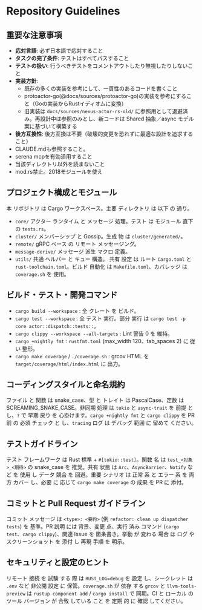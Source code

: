 # Repository Guidelines

## 重要な注意事項

- **応対言語**: 必ず日本語で応対すること
- **タスクの完了条件**: テストはすべてパスすること
- **テストの扱い**: 行うべきテストをコメントアウトしたり無視したりしないこと
- **実装方針**:
    - 既存の多くの実装を参考にして、一貫性のあるコードを書くこと
    - protoactor-go(@docs/sources/protoactor-go)の実装を参考にすること（Goの実装からRustイディオムに変換）
    - 旧実装は `docs/sources/nexus-actor-rs-old/` に参照用として退避済み。再設計中は参照のみとし、新コードは Shared 抽象／async モデル案に基づいて構築する
- **後方互換性**: 後方互換は不要（破壊的変更を恐れずに最適な設計を追求すること）
- CLAUDE.mdも参照すること。
- serena mcpを有効活用すること
- 当該ディレクトリ以外を読まないこと
- mod.rs禁止。2018モジュールを使え

## プロジェクト構成とモジュール
本 リポジトリ は Cargo ワークスペース。主要 ディレクトリ は 以下 の 通り。
- `core/` アクター ランタイム と メッセージ 処理。テスト は モジュール 直下 の `tests.rs`。
- `cluster/` メンバーシップ と Gossip。生成 物 は `cluster/generated/`。
- `remote/` gRPC ベース の リモート メッセージング。
- `message-derive/` メッセージ 派生 マクロ 定義。
- `utils/` 共通 ヘルパー と キュー 構造。
共有 設定 は ルート `Cargo.toml` と `rust-toolchain.toml`。ビルド 自動化 は `Makefile.toml`、カバレッジ は `coverage.sh` を 使用。

## ビルド・テスト・開発コマンド
- `cargo build --workspace` : 全 クレート を ビルド。
- `cargo test --workspace` : 全 テスト 実行。部分 実行 は `cargo test -p core actor::dispatch::tests::`。
- `cargo clippy --workspace --all-targets` : Lint 警告 0 を 維持。
- `cargo +nightly fmt` : `rustfmt.toml` (max_width 120、tab_spaces 2) に 従い 整形。
- `cargo make coverage` / `./coverage.sh` : grcov HTML を `target/coverage/html/index.html` に 出力。

## コーディングスタイルと命名規約
ファイル と 関数 は snake_case、型 と トレイト は PascalCase、定数 は SCREAMING_SNAKE_CASE。非同期 処理 は `tokio` と `async-trait` を 前提 と し、`?` で 早期 戻り を 心掛けます。`cargo +nightly fmt` と `cargo clippy` を PR 前 の 必須 チェック と し、`tracing` ログ は デバッグ 範囲 に 留めて ください。

## テストガイドライン
テスト フレームワーク は Rust 標準 + `#[tokio::test]`。関数 名 は `test_<対象>_<期待>` の snake_case を 推奨。共有 状態 は `Arc`、`AsyncBarrier`、`Notify` など を 使用 し データ 競合 を 回避。重要 シナリオ は 正常 系 と エラー 系 を 両方 カバー し、必要 に 応じて `cargo make coverage` の 成果 を PR に 添付。

## コミットと Pull Request ガイドライン
コミット メッセージ は `<type>: <要約>` (例 `refactor: clean up dispatcher tests`) を 基準。PR 説明 には 背景、変更 点、実行 済み コマンド (`cargo test`、`cargo clippy`)、関連 Issue を 箇条書き。挙動 が 変わる 場合 は ログ や スクリーンショット を 添付 し 再現 手順 を 明示。

## セキュリティと設定のヒント
リモート 接続 を 試験 する 際 は `RUST_LOG=debug` を 設定 し、シークレット は `.env` など 非公開 設定 に 保管。`coverage.sh` が 依存 する `grcov` と `llvm-tools-preview` は `rustup component add` / `cargo install` で 同期。CI と ローカル の ツール バージョン が 合致 している こと を 定期 的 に 確認 してください。
